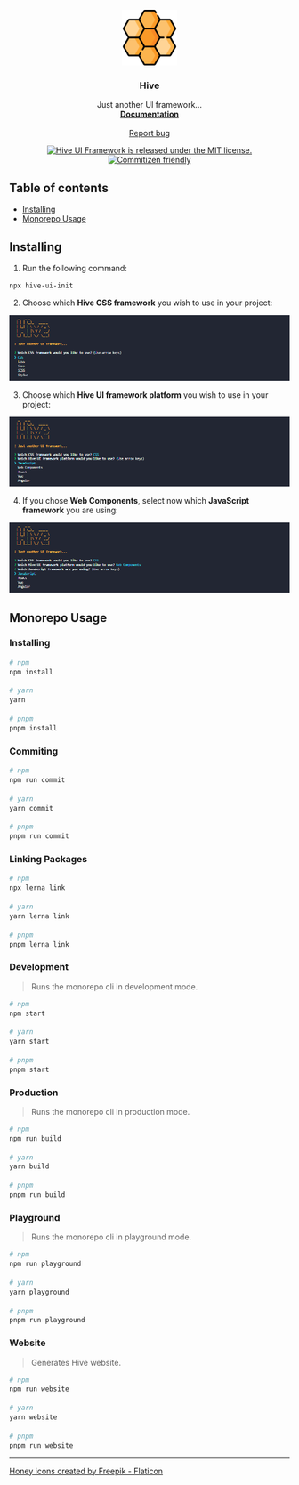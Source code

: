 <p align="center">
  <a href="https://alexbleggi.netlify.app/hive">
    <img src=".github/assets/logo.svg?raw=true" alt="Hive UI Framework logo" width="100" height="100">
  </a>
</p>

<h3 align="center">Hive</h3>

<p align="center">
  Just another UI framework...
  <br>
  <a href="https://alexbleggi.netlify.app/hive"><strong>Documentation</strong></a>
  <br>
  <br>
  <a href="https://github.com/alexbjr369/test-2/issues/new?assignees=&labels=&template=bug_report.yml&title=bug%3A+">Report bug</a>
</p>

<p align="center">
  <a href="https://github.com/alexbjr369/test-2/blob/main/LICENSE">
    <img src="https://img.shields.io/badge/license-MIT-blue.svg" alt="Hive UI Framework is released under the MIT license." />
  </a>
  <a href="http://commitizen.github.io/cz-cli/">
    <img src="https://img.shields.io/badge/commitizen-friendly-brightgreen.svg" alt="Commitizen friendly" />
  </a>
</p>

## Table of contents

- [Installing](#installing)
- [Monorepo Usage](#monorepo-usage)

## Installing

1. Run the following command:

```bash
npx hive-ui-init
```

2. Choose which **Hive CSS framework** you wish to use in your project:

<img src=".github/assets/01-hive-cli.png?raw=true" />

3. Choose which **Hive UI framework platform** you wish to use in your project:

<img src=".github/assets/02-hive-cli.png?raw=true" />

4. If you chose **Web Components**, select now which **JavaScript framework** you are using:

<img src=".github/assets/03-hive-cli.png?raw=true" />

## Monorepo Usage

### Installing

```bash
# npm
npm install

# yarn
yarn

# pnpm
pnpm install
```

### Commiting

```bash
# npm
npm run commit

# yarn
yarn commit

# pnpm
pnpm run commit
```

### Linking Packages

```bash
# npm
npx lerna link

# yarn
yarn lerna link

# pnpm
pnpm lerna link
```

### Development

> Runs the monorepo cli in development mode.

```bash
# npm
npm start

# yarn
yarn start

# pnpm
pnpm start
```

### Production

> Runs the monorepo cli in production mode.

```bash
# npm
npm run build

# yarn
yarn build

# pnpm
pnpm run build
```

### Playground

> Runs the monorepo cli in playground mode.

```bash
# npm
npm run playground

# yarn
yarn playground

# pnpm
pnpm run playground
```

### Website

> Generates Hive website.

```bash
# npm
npm run website

# yarn
yarn website

# pnpm
pnpm run website
```

<hr/>

<a href="https://www.flaticon.com/free-icons/honey" title="honey icons">Honey icons created by Freepik - Flaticon</a>
